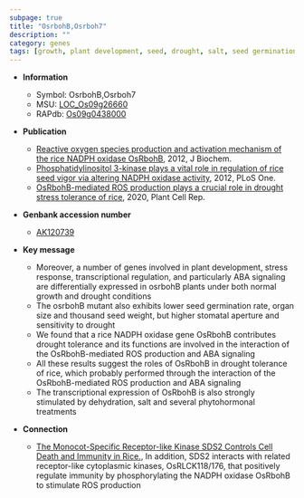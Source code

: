 ```yaml
---
subpage: true
title: "OsrbohB,Osrboh7"
description: ""
category: genes
tags: [growth, plant development, seed, drought, salt, seed germination, tolerance,  ABA , drought tolerance, stress, stomatal, seed weight, ABA, organ size, stress response]
---
```


* **Information**  
    + Symbol: OsrbohB,Osrboh7  
    + MSU: [LOC_Os09g26660](http://rice.plantbiology.msu.edu/cgi-bin/ORF_infopage.cgi?orf=LOC_Os09g26660)  
    + RAPdb: [Os09g0438000](http://rapdb.dna.affrc.go.jp/viewer/gbrowse_details/irgsp1?name=Os09g0438000)  

* **Publication**  
    + [Reactive oxygen species production and activation mechanism of the rice NADPH oxidase OsRbohB](http://www.ncbi.nlm.nih.gov/pubmed?term=Reactive+oxygen+species+production+and+activation+mechanism+of+the+rice+NADPH+oxidase+OsRbohB%5BTitle%5D), 2012, J Biochem.
    + [Phosphatidylinositol 3-kinase plays a vital role in regulation of rice seed vigor via altering NADPH oxidase activity](http://www.ncbi.nlm.nih.gov/pubmed?term=Phosphatidylinositol+3-kinase+plays+a+vital+role+in+regulation+of+rice+seed+vigor+via+altering+NADPH+oxidase+activity%5BTitle%5D), 2012, PLoS One.
    + [OsRbohB-mediated ROS production plays a crucial role in drought stress tolerance of rice](http://www.ncbi.nlm.nih.gov/pubmed?term=OsRbohB-mediated+ROS+production+plays+a+crucial+role+in+drought+stress+tolerance+of+rice%5BTitle%5D), 2020, Plant Cell Rep.

* **Genbank accession number**  
    + [AK120739](http://www.ncbi.nlm.nih.gov/nuccore/AK120739)

* **Key message**  
    + Moreover, a number of genes involved in plant development, stress response, transcriptional regulation, and particularly ABA signaling are differentially expressed in osrbohB plants under both normal growth and drought conditions
    + The osrbohB mutant also exhibits lower seed germination rate, organ size and thousand seed weight, but higher stomatal aperture and sensitivity to drought
    + We found that a rice NADPH oxidase gene OsRbohB contributes drought tolerance and its functions are involved in the interaction of the OsRbohB-mediated ROS production and ABA signaling
    + All these results suggest the roles of OsRbohB in drought tolerance of rice, which probably performed through the interaction of the OsRbohB-mediated ROS production and ABA signaling
    + The transcriptional expression of OsRbohB is also strongly stimulated by dehydration, salt and several phytohormonal treatments

* **Connection**  
    + [The Monocot-Specific Receptor-like Kinase SDS2 Controls Cell Death and Immunity in Rice.](http://www.ncbi.nlm.nih.gov/pubmed?term=The+Monocot-Specific+Receptor-like+Kinase+SDS2+Controls+Cell+Death+and+Immunity+in+Rice.%5BTitle%5D),  In addition, SDS2 interacts with related receptor-like cytoplasmic kinases, OsRLCK118/176, that positively regulate immunity by phosphorylating the NADPH oxidase OsRbohB to stimulate ROS production



